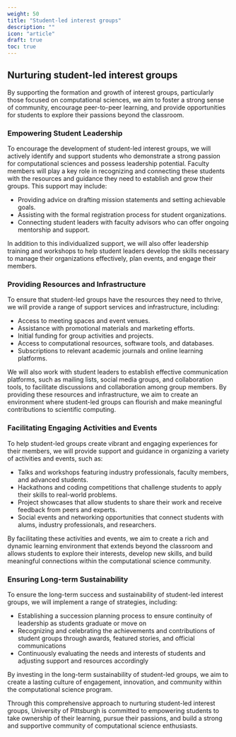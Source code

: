 ```yaml
---
weight: 50
title: "Student-led interest groups"
description: ""
icon: "article"
draft: true
toc: true
---
```


## Nurturing student-led interest groups

By supporting the formation and growth of interest groups, particularly those focused on computational sciences, we aim to foster a strong sense of community, encourage peer-to-peer learning, and provide opportunities for students to explore their passions beyond the classroom.

### Empowering Student Leadership

To encourage the development of student-led interest groups, we will actively identify and support students who demonstrate a strong passion for computational sciences and possess leadership potential.
Faculty members will play a key role in recognizing and connecting these students with the resources and guidance they need to establish and grow their groups.
This support may include:

- Providing advice on drafting mission statements and setting achievable goals.
- Assisting with the formal registration process for student organizations.
- Connecting student leaders with faculty advisors who can offer ongoing mentorship and support.

In addition to this individualized support, we will also offer leadership training and workshops to help student leaders develop the skills necessary to manage their organizations effectively, plan events, and engage their members.

### Providing Resources and Infrastructure

To ensure that student-led groups have the resources they need to thrive, we will provide a range of support services and infrastructure, including:

- Access to meeting spaces and event venues.
- Assistance with promotional materials and marketing efforts.
- Initial funding for group activities and projects.
- Access to computational resources, software tools, and databases.
- Subscriptions to relevant academic journals and online learning platforms.

We will also work with student leaders to establish effective communication platforms, such as mailing lists, social media groups, and collaboration tools, to facilitate discussions and collaboration among group members.
By providing these resources and infrastructure, we aim to create an environment where student-led groups can flourish and make meaningful contributions to scientific computing.

### Facilitating Engaging Activities and Events

To help student-led groups create vibrant and engaging experiences for their members, we will provide support and guidance in organizing a variety of activities and events, such as:

- Talks and workshops featuring industry professionals, faculty members, and advanced students.
- Hackathons and coding competitions that challenge students to apply their skills to real-world problems.
- Project showcases that allow students to share their work and receive feedback from peers and experts.
- Social events and networking opportunities that connect students with alums, industry professionals, and researchers.

By facilitating these activities and events, we aim to create a rich and dynamic learning environment that extends beyond the classroom and allows students to explore their interests, develop new skills, and build meaningful connections within the computational science community.

### Ensuring Long-term Sustainability

To ensure the long-term success and sustainability of student-led interest groups, we will implement a range of strategies, including:

- Establishing a succession planning process to ensure continuity of leadership as students graduate or move on
- Recognizing and celebrating the achievements and contributions of student groups through awards, featured stories, and official communications
- Continuously evaluating the needs and interests of students and adjusting support and resources accordingly

By investing in the long-term sustainability of student-led groups, we aim to create a lasting culture of engagement, innovation, and community within the computational science program.

Through this comprehensive approach to nurturing student-led interest groups, University of Pittsburgh is committed to empowering students to take ownership of their learning, pursue their passions, and build a strong and supportive community of computational science enthusiasts.
